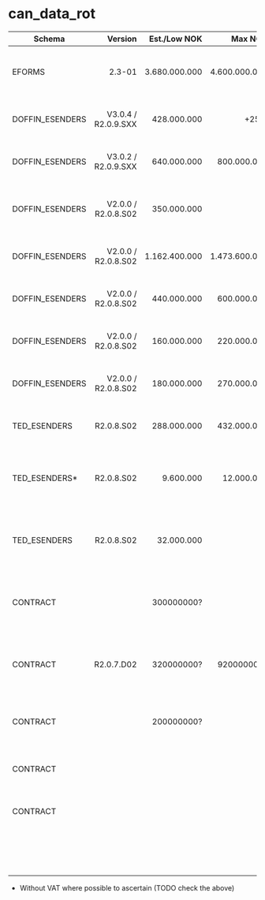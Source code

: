 # can_data_rot

| Schema          |             Version |  Est./Low NOK |       Max NOK | Award     | Notice                | Award       | TED         | Buyer name                                                                                  | Title                                                                                  | FA | LOTS | Duration |
|-----------------|--------------------:|--------------:|--------------:|-----------|-----------------------|-------------|-------------|---------------------------------------------------------------------------------------------|----------------------------------------------------------------------------------------|----|------|---------:|
| EFORMS          |              2.3-01 | 3.680.000.000 | 4.600.000.000 |           | [2024-100693.xml][1]  |             |             | ARBEIDS- OG VELFERDSETATEN                                                                  | 23-5161 Anskaffelse av parallelle rammeavtaler for IT konsulenttjenester til NAV       | x  | 10   |          |
| DOFFIN_ESENDERS | V3.0.4 / R2.0.9.SXX |   428.000.000 |          +25% |           | [2023-668270.xml][2]  | 2023-601022 | 149049-2023 | ARBEIDS- OG VELFERDSETATEN                                                                  | Anskaffelse av parallelle rammeavtaler for konsulenttjenester til NAV                  | x  | 8    |          |
| DOFFIN_ESENDERS | V3.0.2 / R2.0.9.SXX |   640.000.000 |   800.000.000 |           | [2019-391203.xml][3]  | 2020-337261 | 087031-2019 | ARBEIDS- OG VELFERDSETATEN (NAV)                                                            | Anskaffelse av parallelle rammeavtaler for konsulenttjenester til NAV                  | x  | 14   |          |
| DOFFIN_ESENDERS | V2.0.0 / R2.0.8.S02 |   350.000.000 |               |           | [2016-070892.xml][4]  | 2017-211563 | 450726-2016 | Arbeids- og velferdsdirektoratet, Økonomi- og styringsavdelingen, Anskaffelsesseksjonen     | Anskaffelse av vedlikeholds- og videreutviklingsavtale for Arena                       |    | 1    |          |
| DOFFIN_ESENDERS | V2.0.0 / R2.0.8.S02 | 1.162.400.000 | 1.473.600.000 |           | [2015-340383.xml][5]  | 2015-103735 | 107172-2015 | Arbeids- og velferdsdirektoratet, Økonomiavdelingen, Anskaffelsesseksjonen                  | Anskaffelse av parallelle rammeavtaler for konsulenttjenester til NAV                  | x  | 14   |          |
| DOFFIN_ESENDERS | V2.0.0 / R2.0.8.S02 |   440.000.000 |   600.000.000 | 750000000 | [2014-888660.xml][6]  | 2015-512386 |             | Arbeids- og velferdsdirektoratet, Økonomiavdelingen, Anskaffelsesseksjonen                  | Vedlikehold og videreutvikling av Pensjonsløsningen                                    |    | 1    |          |
| DOFFIN_ESENDERS | V2.0.0 / R2.0.8.S02 |   160.000.000 |   220.000.000 |           | [2014-410278.xml][7]  | 2015-661253 |             | Arbeids- og velferdsdirektoratet, Økonomiavdelingen, Anskaffelsesseksjonen                  | Vedlikehold og videreutvikling for Datavarehus                                         |    | 1    |          |
| DOFFIN_ESENDERS | V2.0.0 / R2.0.8.S02 |   180.000.000 |   270.000.000 |           | [2014-398870.xml][8]  | 2015-322128 | 214426-2014 | Arbeids- og velferdsdirektoratet, Økonomiavdelingen, Anskaffelsesseksjonen                  | Vedlikehold og videreutvikling av Fellesregistre                                       |    | 1    |    4+1+1 |
| TED_ESENDERS    |          R2.0.8.S02 |   288.000.000 |   432.000.000 |           | [2013-307839.xml][9]  | 2014-607651 | 350607-2013 | Arbeids- og velferdsdirektoratet, Økonomiavdelingen, Anskaffelsesseksjonen                  | Elektronisk samhandling, integrasjon og sikkerhet                                      |    | 1    |    4+1+1 |
| TED_ESENDERS*   |          R2.0.8.S02 |     9.600.000 |    12.000.000 |           | [2012-266032.xml][10] | 2013-281292 |             | Arbeids- og velferdsdirektoratet, NAV økonomi, Anskaffelser og forretningsjuridisk avdeling | Anskaffelse av avtale for bistand til kvalitetssikring                                 |    | 1    |  2.5-6.5 |
| TED_ESENDERS    |          R2.0.8.S02 |    32.000.000 |               |           | [2012-264355.xml][11] | 2013-281148 | 246258-2012 | Arbeids- og velferdsdirektoratet, NAV økonomi, Anskaffelser og forretningsjuridisk avdeling | Rammeavtale og vedlikeholdsavtale for IKT-sikkerhetsløsninger                          | x  | 1    |    4+1+1 |
| CONTRACT        |                     |    300000000? |               |           | [2011-910767.xml][12] | 2012-255539 | 343149-2011 | Arbeids- og velferdsdirektoratet, NAV økonomi, Anskaffelser og forretningsjuridisk avdeling | Anskaffelse av vedlikeholds- og videreutviklingsavtale for Arena                       |    |      |          |
| CONTRACT        |          R2.0.7.D02 |    320000000? |    920000000? |           | [2011-240721.xml][13] | 2011-777247 | 101167-2011 | Arbeid og velferdsdirektoratet, NAV økonomi,anskaffelser og forretningsjuridisk avdeling    | Anskaffelse av rammeavtaler for konsulenttjenester innenfor IKT-området                | x  |      |          |
| CONTRACT        |                     |    200000000? |               |           | [2007-596014.xml][14] | 2008-306918 |             | NAV Drift og utvikling                                                                      | Anskaffelse av vedlikeholds- og videreutviklingsavtale for Arena saksbehandlingssystem |    |      |          |
| CONTRACT        |                     |               |               |           | [2005-656943.xml][15] | 2005-403461 |             | Rikstrygdeverket                                                                            | Rammeavtale for kjøp av konsulenttjenester til pensjonsprosjektet - Prekvalifisering   | x  |      |          |
| CONTRACT        |                     |               |               |           | [2004-632638.xml][16] | 2005-728398 |             | Rikstrygdeverket                                                                            | Rammeavtale for kjøp av konsulenttjenester til trygdeetatens IT-virksomhet             | x  |      |          |
|                 |                     |               |               |           | [][]                  | 2003-412524 |             | Aetat Arbeidsdirektoratet                                                                   | Rammeavtale for IKT-relaterte konsulenttjenester til Aetat                             | x  |      |          |

 * Without VAT where possible to ascertain (TODO check the above)

[1]: ./2024-100693.xml
[2]: ./2023-668270.xml
[3]: ./2019-391203.xml
[4]: ./2016-070892.xml
[5]: ./2015-340383.xml
[6]: ./2014-888660.xml
[7]: ./2014-410278.xml
[8]: ./2014-398870.xml
[9]: ./2013-307839.xml
[10]: ./2012-266032.xml
[11]: ./2012-264355.xml
[12]: ./2011-910767.xml
[13]: ./2011-240721.xml
[14]: ./2007-596014.xml
[15]: ./2005-656943.xml
[16]: ./2004-632638.xml
